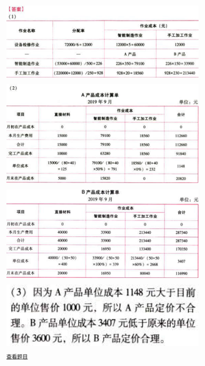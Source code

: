 ![](4a465aa35fa36b67c3e0eb8955e433c6.png)

![](7bbabdf8e3670748068439800de522c2.png)

![](da5adb5a513d89ae56496c8121dae0bc.png)

![](ee3002c6a2e4924ea7e59f1a88872229.png)

[查看题目](../C15作业成本法.本章真题.md#7-题目)


